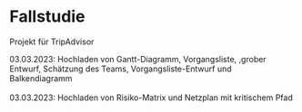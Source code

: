 # Fallstudie
Projekt für TripAdvisor


03.03.2023: Hochladen von Gantt-Diagramm, Vorgangsliste, ,grober Entwurf, Schätzung des Teams, Vorgangsliste-Entwurf und Balkendiagramm <br></br>
03.03.2023: Hochladen von Risiko-Matrix und Netzplan mit kritischem Pfad
